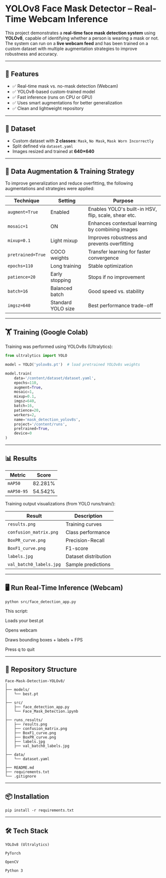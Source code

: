 # YOLOv8 Face Mask Detector – Real-Time Webcam Inference

This project demonstrates a **real-time face mask detection system** using **YOLOv8**, capable of identifying whether a person is wearing a mask or not. The system can run on a **live webcam feed** and has been trained on a custom dataset with multiple augmentation strategies to improve robustness and accuracy.

---

## 🚀 Features
- ✅ Real-time mask vs. no-mask detection (Webcam)
- ✅ YOLOv8-based custom-trained model
- ✅ Fast inference (runs on CPU or GPU)
- ✅ Uses smart augmentations for better generalization
- ✅ Clean and lightweight repository

---

## 🧠 Dataset
- Custom dataset with **2 classes**: `Mask`, `No Mask`, `Mask Worn Incorrectly`
- Split defined via `dataset.yaml` 
- Images resized and trained at **640×640**

---

## 🧪 Data Augmentation & Training Strategy

To improve generalization and reduce overfitting, the following augmentations and strategies were applied:

| Technique | Setting | Purpose |
|-----------|---------|---------|
| `augment=True` | Enabled | Enables YOLO's built-in HSV, flip, scale, shear etc. |
| `mosaic=1` | ON | Enhances contextual learning by combining images |
| `mixup=0.1` | Light mixup | Improves robustness and prevents overfitting |
| `pretrained=True` | COCO weights | Transfer learning for faster convergence |
| `epochs=110` | Long training | Stable optimization |
| `patience=20` | Early stopping | Stops if no improvement |
| `batch=16` | Balanced batch | Good speed vs. stability |
| `imgsz=640` | Standard YOLO size | Best performance trade-off |

---

## 🏋️ Training (Google Colab)

Training was performed using YOLOv8s (Ultralytics):

```python
from ultralytics import YOLO

model = YOLO('yolov8s.pt')  # load pretrained YOLOv8s weights

model.train(
    data='/content/dataset/dataset.yaml',
    epochs=110,
    augment=True,
    mosaic=1,
    mixup=0.1,
    imgsz=640,
    batch=16,
    patience=20,
    workers=2,
    name='mask_detection_yolov8s',
    project='/content/runs',
    pretrained=True,
    device=0
)
```
---
## 📊 Results

| Metric | Score |
|--------|-------|
| `mAP50` |	82.281% |
| `mAP50-95` | 54.542% |


Training output visualizations (from YOLO runs/train/):

|Result	| Description |
|-------|-------------|
| `results.png`	| Training curves |
| `confusion_matrix.png` | Class performance |
| `BoxPR_curve.png` | Precision-Recall |
| `BoxF1_curve.png` | F1-score |
| `labels.jpg` | Dataset distribution |
| `val_batch0_labels.jpg` | Sample predictions |

---

## 🖥️ Run Real-Time Inference (Webcam)
```
python src/face_detection_app.py
```
This script:

Loads your best.pt

Opens webcam

Draws bounding boxes + labels + FPS

Press q to quit

---

## 📌 Repository Structure
```
Face-Mask-Detection-YOLOv8/
│
├── models/
│   └── best.pt
│
├── src/
│   ├── face_detection_app.py
│   └── Face_Mask_Detection.ipynb
│
├── runs_results/
│   ├── results.png
│   ├── confusion_matrix.png
│   ├── BoxF1_curve.png
│   ├── BoxPR_curve.png
│   ├── labels.jpg
│   ├── val_batch0_labels.jpg
│
├── data/
│   └── dataset.yaml
│
├── README.md
├── requirements.txt
└── .gitignore

```
---
## 📦 Installation
```
pip install -r requirements.txt
```
---
## 🛠️ Tech Stack
```
YOLOv8 (Ultralytics)

PyTorch

OpenCV

Python 3
```

